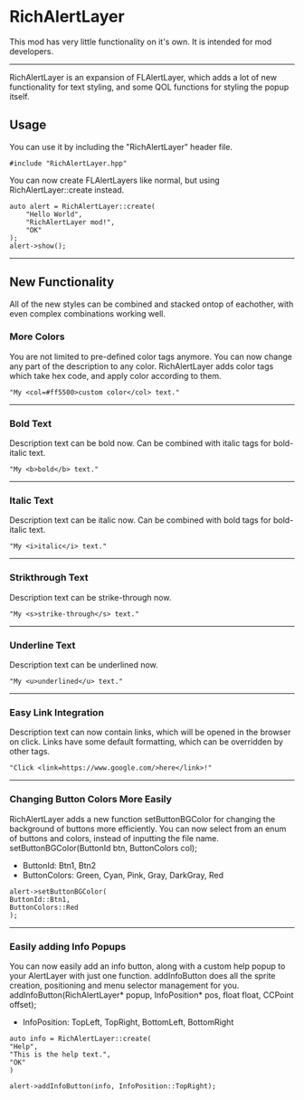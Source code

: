# RichAlertLayer

<cr>This mod has very little functionality on it's own. It is intended for mod developers.</c>

---

RichAlertLayer is an expansion of FLAlertLayer, which adds a lot of new functionality for text styling,
and some QOL functions for styling the popup itself.  
  
## Usage
You can use it by including the "RichAlertLayer" header file.
```
#include "RichAlertLayer.hpp"
```
You can now create FLAlertLayers like normal, but using <cg>RichAlertLayer</c>::<cy>create</c> instead.
```
auto alert = RichAlertLayer::create(
	"Hello World",
	"RichAlertLayer mod!",
	"OK"
);
alert->show();
```

---

## New Functionality
All of the new styles can be combined and stacked ontop of eachother, with even complex combinations working well.

### More Colors
You are not limited to pre-defined color tags anymore. You can now change any part of the description to any color.
RichAlertLayer adds color tags which take hex code, and apply color according to them.   
```
"My <col=#ff5500>custom color</col> text."
```

---

### Bold Text
Description text can be bold now. Can be combined with italic tags for bold-italic text.  
```
"My <b>bold</b> text."
```

---

### Italic Text
Description text can be italic now. Can be combined with bold tags for bold-italic text.  
```
"My <i>italic</i> text."
```

---

### Strikthrough Text
Description text can be strike-through now.
```
"My <s>strike-through</s> text."
```

---

### Underline Text
Description text can be underlined now.   
```
"My <u>underlined</u> text."
```

---

### Easy Link Integration
Description text can now contain links, which will be opened in the browser on click.
Links have some default formatting, which can be overridden by other tags.  
```
"Click <link=https://www.google.com/>here</link>!"
```

---

### Changing Button Colors More Easily
RichAlertLayer adds a new function <cy>setButtonBGColor</c> for changing the background of buttons more efficiently.
You can now select from an enum of buttons and colors, instead of inputting the file name.  
<cy>setButtonBGColor</c>(<cg>ButtonId</c> btn, <cg>ButtonColors</c> col);
- ButtonId: Btn1, Btn2
- ButtonColors: Green, Cyan, Pink, Gray, DarkGray, Red
```
alert->setButtonBGColor(
ButtonId::Btn1, 
ButtonColors::Red
);
```

---

### Easily adding Info Popups
You can now easily add an info button, along with a custom help popup to your AlertLayer with just one function.
<cy>addInfoButton</c> does all the sprite creation, positioning and menu selector management for you.  
<cy>addInfoButton</c>(<cg>RichAlertLayer*</c> popup, <cg>InfoPosition*</c> pos, <cb>float</c> float, <cg>CCPoint</c> offset);
- InfoPosition: TopLeft, TopRight, BottomLeft, BottomRight
```
auto info = RichAlertLayer::create(
"Help",
"This is the help text.",
"OK"
)

alert->addInfoButton(info, InfoPosition::TopRight);
```
